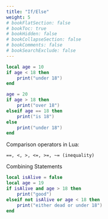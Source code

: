 ```yaml
---
title: "If/Else"
weight: 5
# bookFlatSection: false
# bookToc: true
# bookHidden: false
# bookCollapseSection: false
# bookComments: false
# bookSearchExclude: false
---
```


```lua
local age = 10
if age < 18 then
    print("under 18")
end

age = 20
if age > 18 then
    print("over 18")
elseif age == 18 then
    print("is 18")
else
    print("under 18")
end
```

Comparison operators in Lua:
```
==, <, >, <=, >=, ~= (inequality)
```

Combining Statements

```lua
local isAlive = false
local age = 19
if isAlive and age > 18 then
    print("good")
elseif not isAlive or age < 18 then
    print("either dead or under 18")
end
```
